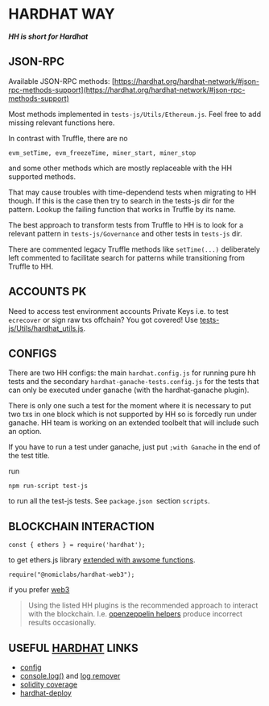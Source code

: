 # HARDHAT WAY

**_HH is short for Hardhat_**

## **JSON-RPC**

Available JSON-RPC methods: [https://hardhat.org/hardhat-network/#json-rpc-methods-support](https://hardhat.org/hardhat-network/#json-rpc-methods-support)

Most methods implemented in `tests-js/Utils/Ethereum.js`. Feel free to add missing relevant functions here.

In contrast with Truffle, there are no

```
evm_setTime, evm_freezeTime, miner_start, miner_stop
```

and some other methods which are mostly replaceable with the HH supported methods.

That may cause troubles with time-dependend tests when migrating to HH though. If this is the case then try to search in the tests-js dir for the pattern. Lookup the failing function that works in Truffle by its name.

The best approach to transform tests from Truffle to HH is to look for a relevant pattern in `tests-js/Governance` and other tests in `tests-js` dir.

There are commented legacy Truffle methods like `setTime(...)` deliberately left commented to facilitate search for patterns while transitioning from Truffle to HH.

## **ACCOUNTS PK**

Need to access test environment accounts Private Keys i.e. to test `ecrecover` or sign raw txs offchain? You got covered! Use [tests-js/Utils/hardhat_utils.js](Utils/hardhat_utils.js).

## **CONFIGS**

There are two HH configs: the main `hardhat.config.js` for running pure hh tests and the secondary `hardhat-ganache-tests.config.js` for the tests that can only be executed under ganache (with the hardhat-ganache plugin).

There is only one such a test for the moment where it is necessary to put two txs in one block which is not supported by HH so is forcedly run under ganache. HH team is working on an extended toolbelt that will include such an option.

If you have to run a test under ganache, just put `;with Ganache` in the end of the test title.

run

```
npm run-script test-js
```

to run all the test-js tests. See `package.json `section `scripts`.

## **BLOCKCHAIN INTERACTION**

`const { ethers } = require('hardhat');`

to get ethers.js library [extended with awsome functions](https://hardhat.org/plugins/nomiclabs-hardhat-ethers.html).

`require("@nomiclabs/hardhat-web3");`

if you prefer [web3](https://hardhat.org/plugins/nomiclabs-hardhat-web3.html)

> Using the listed HH plugins is the recommended approach to interact with the blockchain.
> I.e. [openzeppelin helpers](https://docs.openzeppelin.com/test-helpers/) produce incorrect results occasionally.

## USEFUL [HARDHAT](https://hardhat.org) LINKS

- [config](<[https://link](https://hardhat.org/config/#networks-configuration)>)
- [console.log()]() and [log remover](https://hardhat.org/plugins/hardhat-log-remover.html)
- [solidity coverage](https://hardhat.org/plugins/solidity-coverage.html)
- [hardhat-deploy](https://hardhat.org/plugins/hardhat-deploy.html#npm-install-hardhat-deploy)
